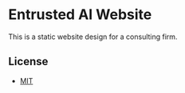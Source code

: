 # Entrusted AI Website

This is a static website design for a consulting firm. 

## License

- [MIT](LICENSE.md)
